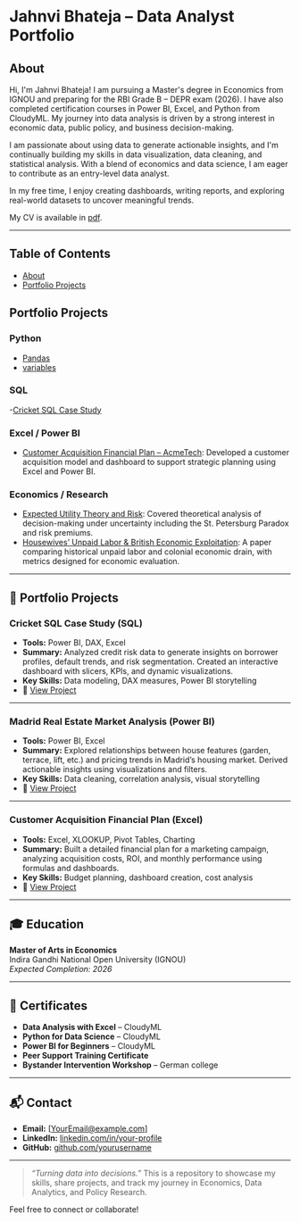 # Jahnvi Bhateja – Data Analyst Portfolio

## About

Hi, I'm Jahnvi Bhateja! I am pursuing a Master's degree in Economics from IGNOU and preparing for the RBI Grade B – DEPR exam (2026). I have also completed certification courses in Power BI, Excel, and Python from CloudyML. My journey into data analysis is driven by a strong interest in economic data, public policy, and business decision-making.

I am passionate about using data to generate actionable insights, and I'm continually building my skills in data visualization, data cleaning, and statistical analysis. With a blend of economics and data science, I am eager to contribute as an entry-level data analyst.

In my free time, I enjoy creating dashboards, writing reports, and exploring real-world datasets to uncover meaningful trends.

My CV is available in [pdf](link-to-your-cv).

---

## Table of Contents

- [About](#about)
- [Portfolio Projects](#portfolio-projects)

## Portfolio Projects

### Python
- [Pandas](https://colab.research.google.com/drive/1HnKuCfLRKKmiNVb4QstZbvH7_8YwKyJJ?usp=sharing)
- [variables](https://colab.research.google.com/drive/1mcTt_X1xSEPyQ59hNvJdOZXVyr5wuQaz?usp=sharing)

### SQL

-[Cricket SQL Case Study](#Cricket-SQL-Case-Study)

### Excel / Power BI
- [Customer Acquisition Financial Plan – AcmeTech](link-to-project): Developed a customer acquisition model and dashboard to support strategic planning using Excel and Power BI.

### Economics / Research
- [Expected Utility Theory and Risk](link-to-project): Covered theoretical analysis of decision-making under uncertainty including the St. Petersburg Paradox and risk premiums.
- [Housewives’ Unpaid Labor & British Economic Exploitation](link-to-project): A paper comparing historical unpaid labor and colonial economic drain, with metrics designed for economic evaluation.

---
## 📂 Portfolio Projects

### Cricket SQL Case Study (SQL)

- **Tools:** Power BI, DAX, Excel  
- **Summary:** Analyzed credit risk data to generate insights on borrower profiles, default trends, and risk segmentation. Created an interactive dashboard with slicers, KPIs, and dynamic visualizations.
- **Key Skills:** Data modeling, DAX measures, Power BI storytelling  
- 📎 [View Project](#CricketCaseStudy.sql)

---

### Madrid Real Estate Market Analysis (Power BI)

- **Tools:** Power BI, Excel  
- **Summary:** Explored relationships between house features (garden, terrace, lift, etc.) and pricing trends in Madrid’s housing market. Derived actionable insights using visualizations and filters.
- **Key Skills:** Data cleaning, correlation analysis, visual storytelling  
- 📎 [View Project](#)

---

### Customer Acquisition Financial Plan (Excel)

- **Tools:** Excel, XLOOKUP, Pivot Tables, Charting  
- **Summary:** Built a detailed financial plan for a marketing campaign, analyzing acquisition costs, ROI, and monthly performance using formulas and dashboards.
- **Key Skills:** Budget planning, dashboard creation, cost analysis  
- 📎 [View Project](#)

---

## 🎓 Education

**Master of Arts in Economics**  
Indira Gandhi National Open University (IGNOU)  
*Expected Completion: 2026*

---

## 📜 Certificates

- **Data Analysis with Excel** – CloudyML  
- **Python for Data Science** – CloudyML  
- **Power BI for Beginners** – CloudyML  
- **Peer Support Training Certificate**  
- **Bystander Intervention Workshop** – German college  

---

## 📬 Contact

- **Email:** [YourEmail@example.com]  
- **LinkedIn:** [linkedin.com/in/your-profile](#)  
- **GitHub:** [github.com/yourusername](#)

---

> *“Turning data into decisions.”*
> This is a repository to showcase my skills, share projects, and track my journey in Economics, Data Analytics, and Policy Research.

Feel free to connect or collaborate!
